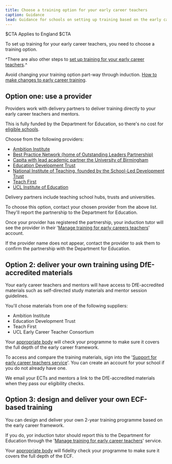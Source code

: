```yaml
---
title: Choose a training option for your early career teachers
caption: Guidance
lead: Guidance for schools on setting up training based on the early career framework, part of induction for early career teachers.
---
```


$CTA
Applies to England
$CTA


To set up training for your early career teachers, you need to choose a training option. 

^There are also other steps to [set up training for your early career teachers](/set-up-training-for-your-early-career-teachers).^

Avoid changing your training option part-way through induction. [How to make changes to early career training](/make-changes-to-early-career-training-programme).


## Option one: use a provider 

Providers work with delivery partners to deliver training directly to your early career teachers and mentors. 

This is fully funded by the Department for Education, so there's no cost for [eligible schools]().

Choose from the following providers:

* [Ambition Institute]()
* [Best Practice Network (home of Outstanding Leaders Partnership)]()
* [Capita with lead academic partner the University of Birmingham]()
* [Education Development Trust]()
* [National Institute of Teaching, founded by the School-Led Development Trust]()
* [Teach First]()
* [UCL Institute of Education]()

Delivery partners include teaching school hubs, trusts and universities.

To choose this option, contact your chosen provider from the above list. They'll report the partnership to the Department for Education. 

Once your provider has registered the partnership, your induction tutor will see the provider in their '[Manage training for early careers teachers](https://manage-training-for-early-career-teachers.education.gov.uk/)' account. 

If the provider name does not appear, contact the provider to ask them to confirm the partnership with the Department for Education.

## Option 2: deliver your own training using DfE-accredited materials

Your early career teachers and mentors will have access to DfE-accredited materials such as self-directed study materials and mentor session guidelines. 

You'll chose materials from one of the following suppliers:

* Ambition Institute
* Education Development Trust
* Teach First
* UCL Early Career Teacher Consortium

Your [appropriate body]() will check your programme to make sure it covers the full depth of the early career framework.

To access and compare the training materials, sign into the '[Support for early career teachers service](link)'. You can create an account for your school if you do not already have one.

We email your ECTs and mentors a link to the DfE-accredited materials when they pass our eligibility checks.

## Option 3: design and deliver your own ECF-based training

You can design and deliver your own 2-year training programme based on the early career framework.

If you do, yor induction tutor should report this to the Department for Education through the '[Manage training for early career teachers](link)' service.

Your [appropriate body]() will fidelity check your programme to make sure it covers the full depth of the ECF.
